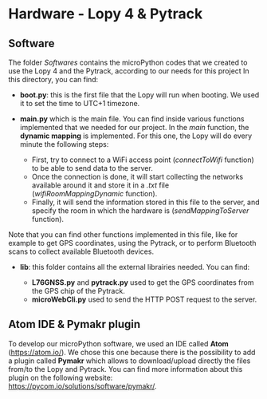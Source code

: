 ﻿# Hardware - Lopy 4 & Pytrack

## Software
The folder *Softwares* contains the microPython codes that we created to use the Lopy 4 and the Pytrack, according to our needs for this project
In this directory, you can find:

- **boot.py**: this is the first file that the Lopy will run when booting. We used it to set the time to UTC+1 timezone.

- **main.py** which is the main file. You can find inside various functions implemented that we needed for our project. In the *main* function, the **dynamic mapping** is implemented. For this one, the Lopy will do every minute the following steps:
	- First, try to connect to a WiFi access point (*connectToWifi* function) to be able to send data to the server. 
	- Once the connection is done, it will start collecting the networks available around it and store it in a *.txt* file (*wifiRoomMappingDynamic* function). 
	- Finally, it will send the information stored in this file to the server, and specify the room in which the hardware is (*sendMappingToServer* function).  

Note that you can find other functions implemented in this file, like for example to get GPS coordinates, using the Pytrack, or to perform Bluetooth scans to collect available Bluetooth devices.

- **lib**: this folder contains all the external librairies needed. You can find:

	- **L76GNSS.py** and **pytrack.py** used to get the GPS coordinates from the GPS chip of the Pytrack.
	- **microWebCli.py** used to send the HTTP POST request to the server.


## Atom IDE & Pymakr plugin 

To develop our microPython software, we used an IDE called **Atom** (https://atom.io/).
We chose this one because there is the possibility to add a plugin called **Pymakr** which allows to download/upload directly the files from/to the Lopy and Pytrack. You can find more information about this plugin on the following website: https://pycom.io/solutions/software/pymakr/.
